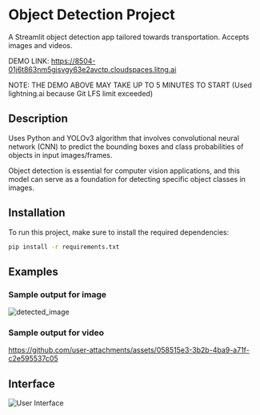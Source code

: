 # Object Detection Project

A Streamlit object detection app tailored towards transportation. Accepts images and videos.

DEMO LINK: https://8504-01j6t863nm5gjsvgy63e2avctp.cloudspaces.litng.ai 

NOTE: THE DEMO ABOVE MAY TAKE UP TO 5 MINUTES TO START (Used lightning.ai because Git LFS limit exceeded)



## Description

Uses Python and YOLOv3 algorithm that involves convolutional neural network (CNN) to predict the bounding boxes and class probabilities of objects in input images/frames.

Object detection is essential for computer vision applications, and this model can serve as a foundation for detecting specific object classes in images.

## Installation

To run this project, make sure to install the required dependencies:

```bash
pip install -r requirements.txt
```

## Examples

### Sample output for image

![detected_image](https://github.com/user-attachments/assets/7c63d269-8c57-4773-8543-20a6b9577515)

### Sample output for video

https://github.com/user-attachments/assets/058515e3-3b2b-4ba9-a71f-c2e595537c05

## Interface

![User Interface](https://github.com/user-attachments/assets/ac50bfd9-c018-4aab-b8c0-dee102add222)
